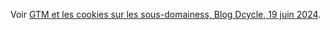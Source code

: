 Voir [GTM et les cookies sur les sous-domainess, Blog Dcycle, 19 juin 2024](http://blog.dcycle.com/blog/2024-06-19/gtm-sous-domaines/).
